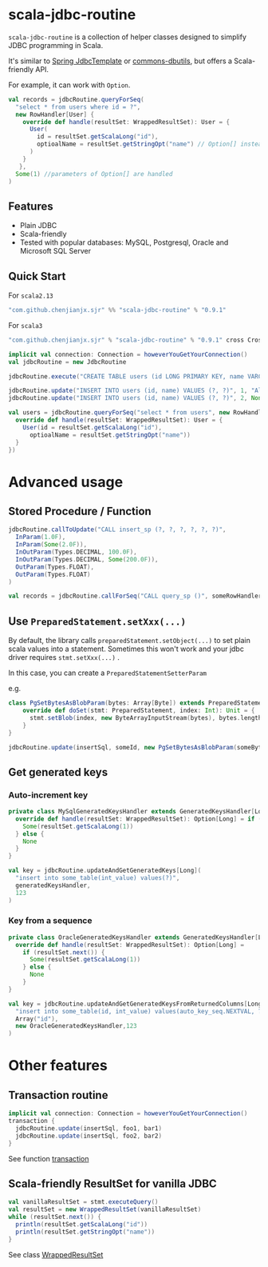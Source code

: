 # scala-jdbc-routine

`scala-jdbc-routine` is a collection of helper classes designed to simplify JDBC programming in Scala. 

It's similar to [Spring JdbcTemplate](https://spring.io/guides/gs/relational-data-access) or [commons-dbutils](https://commons.apache.org/proper/commons-dbutils/examples.html), but offers a Scala-friendly API.     

For example, it can work with `Option`. 

```scala
val records = jdbcRoutine.queryForSeq(
  "select * from users where id = ?",
  new RowHandler[User] {
    override def handle(resultSet: WrappedResultSet): User = {
      User(
        id = resultSet.getScalaLong("id"),
        optioalName = resultSet.getStringOpt("name") // Option[] instead of null
      )
    }
   },
  Some(1) //parameters of Option[] are handled
)
```

## Features

* Plain JDBC
* Scala-friendly
* Tested with popular databases:  MySQL, Postgresql, Oracle and Microsoft SQL Server

## Quick Start

For `scala2.13`
```scala 
"com.github.chenjianjx.sjr" %% "scala-jdbc-routine" % "0.9.1"
```

For `scala3`
```scala
"com.github.chenjianjx.sjr" % "scala-jdbc-routine" % "0.9.1" cross CrossVersion.for3Use2_13
```

```scala
implicit val connection: Connection = howeverYouGetYourConnection()
val jdbcRoutine = new JdbcRoutine

jdbcRoutine.execute("CREATE TABLE users (id LONG PRIMARY KEY, name VARCHAR(255))")

jdbcRoutine.update("INSERT INTO users (id, name) VALUES (?, ?)", 1, "Alice")
jdbcRoutine.update("INSERT INTO users (id, name) VALUES (?, ?)", 2, None)

val users = jdbcRoutine.queryForSeq("select * from users", new RowHandler[User] {
  override def handle(resultSet: WrappedResultSet): User = {
    User(id = resultSet.getScalaLong("id"),
      optioalName = resultSet.getStringOpt("name"))
  }
})

```

# Advanced usage

## Stored Procedure / Function

```scala
jdbcRoutine.callToUpdate("CALL insert_sp (?, ?, ?, ?, ?, ?)",
  InParam(1.0F),
  InParam(Some(2.0F)),
  InOutParam(Types.DECIMAL, 100.0F),
  InOutParam(Types.DECIMAL, Some(200.0F)),
  OutParam(Types.FLOAT),
  OutParam(Types.FLOAT)
)
```

```scala
val records = jdbcRoutine.callForSeq("CALL query_sp ()", someRowHandler)
```

## Use `PreparedStatement.setXxx(...)`

By default, the library calls `preparedStatement.setObject(...)` to set plain scala values into a statement. Sometimes this won't work and your jdbc driver requires `stmt.setXxx(...)` .

In this case, you can create a `PreparedStatementSetterParam`

e.g. 

```scala
class PgSetBytesAsBlobParam(bytes: Array[Byte]) extends PreparedStatementSetterParam {
    override def doSet(stmt: PreparedStatement, index: Int): Unit = {
      stmt.setBlob(index, new ByteArrayInputStream(bytes), bytes.length.toLong)
    }
}

jdbcRoutine.update(insertSql, someId, new PgSetBytesAsBlobParam(someBytes))
```

## Get generated keys

### Auto-increment key

```scala
private class MySqlGeneratedKeysHandler extends GeneratedKeysHandler[Long] {
  override def handle(resultSet: WrappedResultSet): Option[Long] = if (resultSet.next()) {
    Some(resultSet.getScalaLong(1))
  } else {
    None
  }
}

val key = jdbcRoutine.updateAndGetGeneratedKeys[Long](
  "insert into some_table(int_value) values(?)", 
  generatedKeysHandler, 
  123
)
```

### Key from a sequence
```scala
private class OracleGeneratedKeysHandler extends GeneratedKeysHandler[Long] {
  override def handle(resultSet: WrappedResultSet): Option[Long] =
    if (resultSet.next()) {
      Some(resultSet.getScalaLong(1))
    } else {
      None
    }
}

val key = jdbcRoutine.updateAndGetGeneratedKeysFromReturnedColumns[Long](
  "insert into some_table(id, int_value) values(auto_key_seq.NEXTVAL, ?)", 
  Array("id"), 
  new OracleGeneratedKeysHandler,123
)

```

# Other features

## Transaction routine

```scala
implicit val connection: Connection = howeverYouGetYourConnection()
transaction {
  jdbcRoutine.update(insertSql, foo1, bar1)
  jdbcRoutine.update(insertSql, foo2, bar2)
}
```

See function [transaction](lib/src/main/scala/org/sjr/TransactionRoutine.scala)

## Scala-friendly ResultSet for vanilla JDBC 

```scala
val vanillaResultSet = stmt.executeQuery()
val resultSet = new WrappedResultSet(vanillaResultSet)
while (resultSet.next()) {
  println(resultSet.getScalaLong("id"))
  println(resultSet.getStringOpt("name"))
}
```

See class [WrappedResultSet](lib/src/main/scala/org/sjr/WrappedResultSet.scala)
